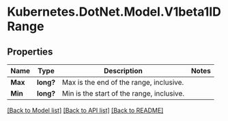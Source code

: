 # Kubernetes.DotNet.Model.V1beta1IDRange
## Properties

Name | Type | Description | Notes
------------ | ------------- | ------------- | -------------
**Max** | **long?** | Max is the end of the range, inclusive. | 
**Min** | **long?** | Min is the start of the range, inclusive. | 

[[Back to Model list]](../README.md#documentation-for-models) [[Back to API list]](../README.md#documentation-for-api-endpoints) [[Back to README]](../README.md)

